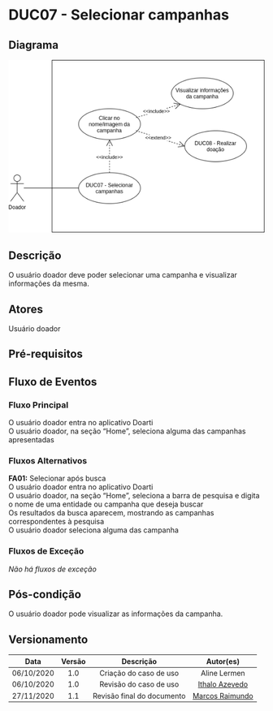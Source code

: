 # DUC07 - Selecionar campanhas

## Diagrama

![DUC07](../../../../assets/images/casosDeUso/DUC07.png)

## Descrição

O usuário doador deve poder selecionar uma campanha e visualizar informações da mesma.  

## Atores

Usuário doador  

## Pré-requisitos


## Fluxo de Eventos

### Fluxo Principal

O usuário doador entra no aplicativo Doarti  
O usuário doador, na seção “Home”, seleciona alguma das campanhas apresentadas  

### Fluxos Alternativos

**FA01:** Selecionar após busca  
O usuário doador entra no aplicativo Doarti  
O usuário doador, na seção “Home”, seleciona a barra de pesquisa e digita o nome de uma entidade ou campanha que deseja buscar  
Os resultados da busca aparecem, mostrando as campanhas correspondentes à pesquisa  
O usuário doador seleciona alguma das campanha  

### Fluxos de Exceção

*Não há fluxos de exceção*  

## Pós-condição

O usuário doador pode visualizar as informações da campanha.  

## Versionamento

|    Data    | Versão |                        Descrição                         |                            Autor(es)                             |
| :--------: | :----: | :------------------------------------------------------: | :--------------------------------------------------------------: |
| 06/10/2020 | 1.0 | Criação do caso de uso | Aline Lermen |
| 06/10/2020 | 1.0 | Revisão do caso de uso | [Ithalo Azevedo](https://github.com/ithaloazevedo) |
| 27/11/2020 | 1.1 | Revisão final do documento | [Marcos Raimundo](https://github.com/MarcosFloresta) |
